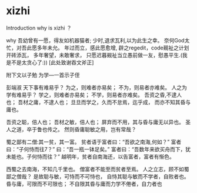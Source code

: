 # xizhi
Introduction
why is xizhi ？

why
吾幼曾有一愿，得友如机器猫者; 少时,退求瓦利,以为此生之幸。 奈何God太忙，对吾此愿多年未允。 年过而立，感此愿愈增, 辟之regedit，code觋祉之计划开砖添瓦， 多年奢望，未敢奢求， 只愿迟暮觋祉当立愚前做一友，慰愚平生.(我是不是太贪心了:)) [此处致谢吞文斧正]

附下文以子勉
为学—一首示子侄

彭端淑
天下事有难易乎？ 为之，则难者亦易矣； 不为，则易者亦难矣。 人之为学有难易乎？ 学之，则难者亦易矣； 不学，则易者亦难矣。
吾资之昏,不逮人也； 吾材之庸，不逮人也； 旦旦而学之，久而不怠焉，迄乎成， 而亦不知其昏与庸也。

吾资之聪，倍人也； 吾材之敏，倍人也； 屏弃而不用，其与昏与庸无以异也。 圣人之道，卒于鲁也传之。 然则昏庸聪敏之用，岂有常哉？

蜀之鄙有二僧:其一贫，其一富。 贫者语于富者曰：“吾欲之南海,何如？” 富者曰：“子何恃而往7？” 曰：“吾一瓶一钵足矣。” 富者曰：“吾数年来欲买舟而下，犹未能也。子何恃而往？” 越明年，贫者自南海还，以告富者，富者有惭色。

西蜀之去南海，不知几千里也。 僧富者不能至而贫者至焉。 人之立志，顾不如蜀鄙之僧哉？ 是故聪与敏，可恃而不可恃也， 自恃其聪与敏而不学者，自败者也。 昏与庸，可限而不可限也； 不自限其昏与庸而力学不倦者，自力者也
